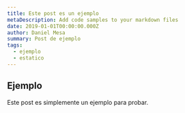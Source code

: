 ```yaml
---
title: Este post es un ejemplo
metaDescription: Add code samples to your markdown files
date: 2019-01-01T00:00:00.000Z
author: Daniel Mesa
summary: Post de ejemplo
tags:
  - ejemplo
  - estatico
---
```

## Ejemplo

Este post es simplemente un ejemplo para probar.